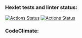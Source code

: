 ### Hexlet tests and linter status:
[![Actions Status](https://github.com/damirz95/java-project-99/actions/workflows/hexlet-check.yml/badge.svg)](https://github.com/damirz95/java-project-99/actions)
[![Actions Status](https://github.com/damirz95/java-project-99/actions/workflows/build.yml/badge.svg)](https://github.com/damirz95/java-project-99/actions)
### CodeClimate:
